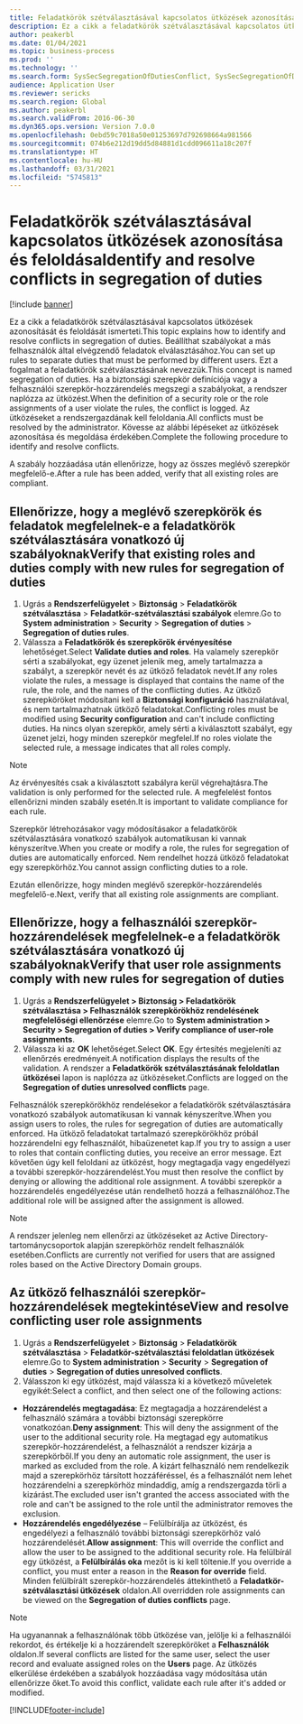 ```yaml
---
title: Feladatkörök szétválasztásával kapcsolatos ütközések azonosítása és feloldása
description: Ez a cikk a feladatkörök szétválasztásával kapcsolatos ütközések azonosítását és feloldását ismerteti.
author: peakerbl
ms.date: 01/04/2021
ms.topic: business-process
ms.prod: ''
ms.technology: ''
ms.search.form: SysSecSegregationOfDutiesConflict, SysSecSegregationOfDutiesRule
audience: Application User
ms.reviewer: sericks
ms.search.region: Global
ms.author: peakerbl
ms.search.validFrom: 2016-06-30
ms.dyn365.ops.version: Version 7.0.0
ms.openlocfilehash: 0ebd59c7018a50e01253697d792698664a981566
ms.sourcegitcommit: 074b6e212d19dd5d84881d1cdd096611a18c207f
ms.translationtype: HT
ms.contentlocale: hu-HU
ms.lasthandoff: 03/31/2021
ms.locfileid: "5745813"
---
```

# <a name="identify-and-resolve-conflicts-in-segregation-of-duties"></a><span data-ttu-id="7d78b-103">Feladatkörök szétválasztásával kapcsolatos ütközések azonosítása és feloldása</span><span class="sxs-lookup"><span data-stu-id="7d78b-103">Identify and resolve conflicts in segregation of duties</span></span>

[!include [banner](../../includes/banner.md)]

<span data-ttu-id="7d78b-104">Ez a cikk a feladatkörök szétválasztásával kapcsolatos ütközések azonosítását és feloldását ismerteti.</span><span class="sxs-lookup"><span data-stu-id="7d78b-104">This topic explains how to identify and resolve conflicts in segregation of duties.</span></span> <span data-ttu-id="7d78b-105">Beállíthat szabályokat a más felhasználók által elvégzendő feladatok elválasztásához.</span><span class="sxs-lookup"><span data-stu-id="7d78b-105">You can set up rules to separate duties that must be performed by different users.</span></span> <span data-ttu-id="7d78b-106">Ezt a fogalmat a feladatkörök szétválasztásának nevezzük.</span><span class="sxs-lookup"><span data-stu-id="7d78b-106">This concept is named segregation of duties.</span></span> <span data-ttu-id="7d78b-107">Ha a biztonsági szerepkör definíciója vagy a felhasználói szerepkör-hozzárendelés megszegi a szabályokat, a rendszer naplózza az ütközést.</span><span class="sxs-lookup"><span data-stu-id="7d78b-107">When the definition of a security role or the role assignments of a user violate the rules, the conflict is logged.</span></span> <span data-ttu-id="7d78b-108">Az ütközéseket a rendszergazdának kell feloldania.</span><span class="sxs-lookup"><span data-stu-id="7d78b-108">All conflicts must be resolved by the administrator.</span></span> <span data-ttu-id="7d78b-109">Kövesse az alábbi lépéseket az ütközések azonosítása és megoldása érdekében.</span><span class="sxs-lookup"><span data-stu-id="7d78b-109">Complete the following procedure to identify and resolve conflicts.</span></span>

<span data-ttu-id="7d78b-110">A szabály hozzáadása után ellenőrizze, hogy az összes meglévő szerepkör megfelelő-e.</span><span class="sxs-lookup"><span data-stu-id="7d78b-110">After a rule has been added, verify that all existing roles are compliant.</span></span> 

## <a name="verify-that-existing-roles-and-duties-comply-with-new-rules-for-segregation-of-duties"></a><span data-ttu-id="7d78b-111">Ellenőrizze, hogy a meglévő szerepkörök és feladatok megfelelnek-e a feladatkörök szétválasztására vonatkozó új szabályoknak</span><span class="sxs-lookup"><span data-stu-id="7d78b-111">Verify that existing roles and duties comply with new rules for segregation of duties</span></span>
1. <span data-ttu-id="7d78b-112">Ugrás a **Rendszerfelügyelet** > **Biztonság** > **Feladatkörök szétválasztása** > **Feladatkör-szétválasztási szabályok** elemre.</span><span class="sxs-lookup"><span data-stu-id="7d78b-112">Go to **System administration** > **Security** > **Segregation of duties** > **Segregation of duties rules**.</span></span>
3. <span data-ttu-id="7d78b-113">Válassza a **Feladatkörök és szerepkörök érvényesítése** lehetőséget.</span><span class="sxs-lookup"><span data-stu-id="7d78b-113">Select **Validate duties and roles**.</span></span> <span data-ttu-id="7d78b-114">Ha valamely szerepkör sérti a szabályokat, egy üzenet jelenik meg, amely tartalmazza a szabályt, a szerepkör nevét és az ütköző feladatok nevét.</span><span class="sxs-lookup"><span data-stu-id="7d78b-114">If any roles violate the rules, a message is displayed that contains the name of the rule, the role, and the names of the conflicting duties.</span></span> <span data-ttu-id="7d78b-115">Az ütköző szerepköröket módosítani kell a **Biztonsági konfiguráció** használatával, és nem tartalmazhatnak ütköző feladatokat.</span><span class="sxs-lookup"><span data-stu-id="7d78b-115">Conflicting roles must be modified using **Security configuration** and can't include conflicting duties.</span></span> <span data-ttu-id="7d78b-116">Ha nincs olyan szerepkör, amely sérti a kiválasztott szabályt, egy üzenet jelzi, hogy minden szerepkör megfelel.</span><span class="sxs-lookup"><span data-stu-id="7d78b-116">If no roles violate the selected rule, a message indicates that all roles comply.</span></span>   

> [!NOTE]
> <span data-ttu-id="7d78b-117">Az érvényesítés csak a kiválasztott szabályra kerül végrehajtásra.</span><span class="sxs-lookup"><span data-stu-id="7d78b-117">The validation is only performed for the selected rule.</span></span> <span data-ttu-id="7d78b-118">A megfelelést fontos ellenőrizni minden szabály esetén.</span><span class="sxs-lookup"><span data-stu-id="7d78b-118">It is important to validate compliance for each rule.</span></span>   

<span data-ttu-id="7d78b-119">Szerepkör létrehozásakor vagy módosításakor a feladatkörök szétválasztására vonatkozó szabályok automatikusan ki vannak kényszerítve.</span><span class="sxs-lookup"><span data-stu-id="7d78b-119">When you create or modify a role, the rules for segregation of duties are automatically enforced.</span></span> <span data-ttu-id="7d78b-120">Nem rendelhet hozzá ütköző feladatokat egy szerepkörhöz.</span><span class="sxs-lookup"><span data-stu-id="7d78b-120">You cannot assign conflicting duties to a role.</span></span>

<span data-ttu-id="7d78b-121">Ezután ellenőrizze, hogy minden meglévő szerepkör-hozzárendelés megfelelő-e.</span><span class="sxs-lookup"><span data-stu-id="7d78b-121">Next, verify that all existing role assignments are compliant.</span></span>

## <a name="verify-that-user-role-assignments-comply-with-new-rules-for-segregation-of-duties"></a><span data-ttu-id="7d78b-122">Ellenőrizze, hogy a felhasználói szerepkör-hozzárendelések megfelelnek-e a feladatkörök szétválasztására vonatkozó új szabályoknak</span><span class="sxs-lookup"><span data-stu-id="7d78b-122">Verify that user role assignments comply with new rules for segregation of duties</span></span>
1. <span data-ttu-id="7d78b-123">Ugrás a **Rendszerfelügyelet > Biztonság > Feladatkörök szétválasztása > Felhasználók szerepkörökhöz rendelésének megfelelőségi ellenőrzése** elemre.</span><span class="sxs-lookup"><span data-stu-id="7d78b-123">Go to **System administration > Security > Segregation of duties > Verify compliance of user-role assignments**.</span></span>
2. <span data-ttu-id="7d78b-124">Válassza ki az **OK** lehetőséget.</span><span class="sxs-lookup"><span data-stu-id="7d78b-124">Select **OK**.</span></span> <span data-ttu-id="7d78b-125">Egy értesítés megjeleníti az ellenőrzés eredményeit.</span><span class="sxs-lookup"><span data-stu-id="7d78b-125">A notification displays the results of the validation.</span></span> <span data-ttu-id="7d78b-126">A rendszer a **Feladatkörök szétválasztásának feloldatlan ütközései** lapon is naplózza az ütközéseket.</span><span class="sxs-lookup"><span data-stu-id="7d78b-126">Conflicts are logged on the **Segregation of duties unresolved conflicts** page.</span></span>   

<span data-ttu-id="7d78b-127">Felhasználók szerepkörökhöz rendelésekor a feladatkörök szétválasztására vonatkozó szabályok automatikusan ki vannak kényszerítve.</span><span class="sxs-lookup"><span data-stu-id="7d78b-127">When you assign users to roles, the rules for segregation of duties are automatically enforced.</span></span> <span data-ttu-id="7d78b-128">Ha ütköző feladatokat tartalmazó szerepkörökhöz próbál hozzárendelni egy felhasználót, hibaüzenetet kap.</span><span class="sxs-lookup"><span data-stu-id="7d78b-128">If you try to assign a user to roles that contain conflicting duties, you receive an error message.</span></span> <span data-ttu-id="7d78b-129">Ezt követően úgy kell feloldani az ütközést, hogy megtagadja vagy engedélyezi a további szerepkör-hozzárendelést.</span><span class="sxs-lookup"><span data-stu-id="7d78b-129">You must then resolve the conflict by denying or allowing the additional role assignment.</span></span> <span data-ttu-id="7d78b-130">A további szerepkör a hozzárendelés engedélyezése után rendelhető hozzá a felhasználóhoz.</span><span class="sxs-lookup"><span data-stu-id="7d78b-130">The additional role will be assigned after the assignment is allowed.</span></span> 

> [!NOTE]
> <span data-ttu-id="7d78b-131">A rendszer jelenleg nem ellenőrzi az ütközéseket az Active Directory-tartománycsoportok alapján szerepkörhöz rendelt felhasználók esetében.</span><span class="sxs-lookup"><span data-stu-id="7d78b-131">Conflicts are currently not verified for users that are assigned roles based on the Active Directory Domain groups.</span></span>

## <a name="view-and-resolve-conflicting-user-role-assignments"></a><span data-ttu-id="7d78b-132">Az ütköző felhasználói szerepkör-hozzárendelések megtekintése</span><span class="sxs-lookup"><span data-stu-id="7d78b-132">View and resolve conflicting user role assignments</span></span>
1. <span data-ttu-id="7d78b-133">Ugrás a **Rendszerfelügyelet** > **Biztonság** > **Feladatkörök szétválasztása** > **Feladatkör-szétválasztási feloldatlan ütközések** elemre.</span><span class="sxs-lookup"><span data-stu-id="7d78b-133">Go to **System administration** > **Security** > **Segregation of duties** > **Segregation of duties unresolved conflicts**.</span></span> 
2. <span data-ttu-id="7d78b-134">Válasszon ki egy ütközést, majd válassza ki a következő műveletek egyikét:</span><span class="sxs-lookup"><span data-stu-id="7d78b-134">Select a conflict, and then select one of the following actions:</span></span> 

  - <span data-ttu-id="7d78b-135">**Hozzárendelés megtagadása**: Ez megtagadja a hozzárendelést a felhasználó számára a további biztonsági szerepkörre vonatkozóan.</span><span class="sxs-lookup"><span data-stu-id="7d78b-135">**Deny assignment**: This will deny the assignment of the user to the additional security role.</span></span> <span data-ttu-id="7d78b-136">Ha megtagad egy automatikus szerepkör-hozzárendelést, a felhasználót a rendszer kizárja a szerepkörből.</span><span class="sxs-lookup"><span data-stu-id="7d78b-136">If you deny an automatic role assignment, the user is marked as excluded from the role.</span></span> <span data-ttu-id="7d78b-137">A kizárt felhasználó nem rendelkezik majd a szerepkörhöz társított hozzáféréssel, és a felhasználót nem lehet hozzárendelni a szerepkörhöz mindaddig, amíg a rendszergazda törli a kizárást.</span><span class="sxs-lookup"><span data-stu-id="7d78b-137">The excluded user isn't granted the access associated with the role and can't be assigned to the role until the administrator removes the exclusion.</span></span> 
-  <span data-ttu-id="7d78b-138">**Hozzárendelés engedélyezése** – Felülbírálja az ütközést, és engedélyezi a felhasználó további biztonsági szerepkörhöz való hozzárendelését.</span><span class="sxs-lookup"><span data-stu-id="7d78b-138">**Allow assignment**: This will override the conflict and allow the user to be assigned to the additional security role.</span></span> <span data-ttu-id="7d78b-139">Ha felülbírál egy ütközést, a **Felülbírálás oka** mezőt is ki kell töltenie.</span><span class="sxs-lookup"><span data-stu-id="7d78b-139">If you override a conflict, you must enter a reason in the **Reason for override** field.</span></span> <span data-ttu-id="7d78b-140">Minden felülbírált szerepkör-hozzárendelés áttekinthető a **Feladatkör-szétválasztási ütközések** oldalon.</span><span class="sxs-lookup"><span data-stu-id="7d78b-140">All overridden role assignments can be viewed on the **Segregation of duties conflicts** page.</span></span>  

> [!NOTE]
> <span data-ttu-id="7d78b-141">Ha ugyanannak a felhasználónak több ütközése van, jelölje ki a felhasználói rekordot, és értékelje ki a hozzárendelt szerepköröket a **Felhasználók** oldalon.</span><span class="sxs-lookup"><span data-stu-id="7d78b-141">If several conflicts are listed for the same user, select the user record and evaluate assigned roles on the **Users** page.</span></span> <span data-ttu-id="7d78b-142">Az ütközés elkerülése érdekében a szabályok hozzáadása vagy módosítása után ellenőrizze őket.</span><span class="sxs-lookup"><span data-stu-id="7d78b-142">To avoid this conflict, validate each rule after it's added or modified.</span></span>


[!INCLUDE[footer-include](../../../../includes/footer-banner.md)]